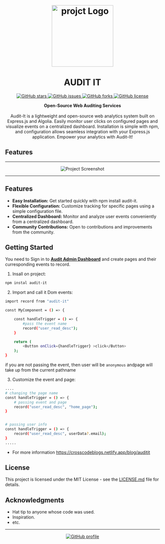 <h1 align="center">
  <img src="https://i.ibb.co/wQ8W49W/audit-logo.png" alt="projct Logo" width="200">
  <br>
  <br>
  AUDIT IT
</h1>

<p align="center">
  <a href="https://github.com/Anoopoo7/auditit">
    <img src="https://img.shields.io/github/stars/Anoopoo7/auditit?style=for-the-badge" alt="GitHub stars">
  </a>
  <a href="https://github.com/Anoopoo7/auditit/issues">
    <img src="https://img.shields.io/github/issues/Anoopoo7/auditit?style=for-the-badge" alt="GitHub issues">
  </a>
  <a href="https://github.com/Anoopoo7/auditit/network">
    <img src="https://img.shields.io/github/forks/Anoopoo7/auditit?style=for-the-badge" alt="GitHub forks">
  </a>
  <a href="https://github.com/Anoopoo7/auditit/LICENSE">
    <img src="https://img.shields.io/github/license/Anoopoo7/auditit?style=for-the-badge" alt="GitHub license">
  </a>
</p>

<p align="center">
  <strong>Open-Source Web Auditing Services</strong>
  <br>
  <br>
  Audit-It is a lightweight and open-source web analytics system built on Express.js and Algolia. Easily monitor user clicks on configured pages and visualize events on a centralized dashboard. Installation is simple with npm, and configuration allows seamless integration with your Express.js application. Empower your analytics with Audit-It!

## Features
</p>

---

<p align="center">
  <img src="https://i.ibb.co/W0b0L6z/audit-it-image.png" alt="Project Screenshot">
</p>

---

## Features

- **Easy Installation:** Get started quickly with npm install audit-it.
- **Flexible Configuration:** Customize tracking for specific pages using a simple configuration file.
- **Centralized Dashboard:** Monitor and analyze user events conveniently from a centralized dashboard.
- **Community Contributions:** Open to contributions and improvements from the community.


## Getting Started

You need to Sign in to [**Audit Admin Dashboard**](https://audit-admin.vercel.app)
and create pages and their curresponding events to record.


1. Insall on project:
```bash
npm instal audit-it
```
2. Import and call it Dom events: 
```bash
import record from "audit-it"

const MyComponent = () => {

    const handleTrigger = () => {
        #pass the event name 
        record("user_read_desc");
    }

    return (
        <Button onClick={handleTrigger} >click</Button>
    );
}
```
if you are not passing the event, then user will be ```anonymous``` andpage will take up from the current pathname
<br>

3. Customize the event and page: 
```bash
....
# changing the page name
const handleTrigger = () => {
    # passing event and page
    record("user_read_desc", "home_page");
}


# passing user info
const handleTrigger = () => {
    record("user_read_desc", userData?.email);
}
.....
```

- For more information https://crosscodeblogs.netlify.app/blog/auditit

## License

This project is licensed under the MIT License - see the [LICENSE.md](LICENSE.md) file for details.

## Acknowledgments

- Hat tip to anyone whose code was used.
- Inspiration.
- etc.

---

<p align="center">
  <a href="https://github.com/Anoopoo7">
    <img src="https://img.shields.io/badge/Visit%20My%20GitHub-Anoopoo7-333?style=for-the-badge&logo=github" alt="GitHub profile">
  </a>
</p>
